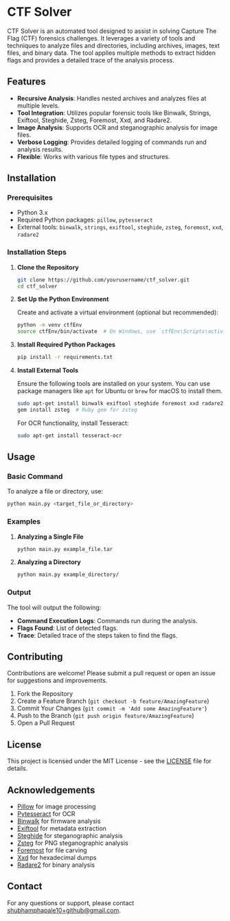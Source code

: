 # CTF Solver

CTF Solver is an automated tool designed to assist in solving Capture The Flag (CTF) forensics challenges. It leverages a variety of tools and techniques to analyze files and directories, including archives, images, text files, and binary data. The tool applies multiple methods to extract hidden flags and provides a detailed trace of the analysis process.

## Features

- **Recursive Analysis**: Handles nested archives and analyzes files at multiple levels.
- **Tool Integration**: Utilizes popular forensic tools like Binwalk, Strings, Exiftool, Steghide, Zsteg, Foremost, Xxd, and Radare2.
- **Image Analysis**: Supports OCR and steganographic analysis for image files.
- **Verbose Logging**: Provides detailed logging of commands run and analysis results.
- **Flexible**: Works with various file types and structures.

## Installation

### Prerequisites

- Python 3.x
- Required Python packages: `pillow`, `pytesseract`
- External tools: `binwalk`, `strings`, `exiftool`, `steghide`, `zsteg`, `foremost`, `xxd`, `radare2`

### Installation Steps

1. **Clone the Repository**

   ```bash
   git clone https://github.com/yourusername/ctf_solver.git
   cd ctf_solver
   ```

2. **Set Up the Python Environment**

   Create and activate a virtual environment (optional but recommended):

   ```bash
   python -m venv ctfEnv
   source ctfEnv/bin/activate  # On Windows, use `ctfEnv\Scripts\activate`
   ```

3. **Install Required Python Packages**

   ```bash
   pip install -r requirements.txt
   ```

4. **Install External Tools**

   Ensure the following tools are installed on your system. You can use package managers like `apt` for Ubuntu or `brew` for macOS to install them.

   ```bash
   sudo apt-get install binwalk exiftool steghide foremost xxd radare2
   gem install zsteg  # Ruby gem for zsteg
   ```

   For OCR functionality, install Tesseract:

   ```bash
   sudo apt-get install tesseract-ocr
   ```

## Usage

### Basic Command

To analyze a file or directory, use:

```bash
python main.py <target_file_or_directory>
```

### Examples

1. **Analyzing a Single File**

   ```bash
   python main.py example_file.tar
   ```

2. **Analyzing a Directory**

   ```bash
   python main.py example_directory/
   ```

### Output

The tool will output the following:
- **Command Execution Logs**: Commands run during the analysis.
- **Flags Found**: List of detected flags.
- **Trace**: Detailed trace of the steps taken to find the flags.

## Contributing

Contributions are welcome! Please submit a pull request or open an issue for suggestions and improvements.

1. Fork the Repository
2. Create a Feature Branch (`git checkout -b feature/AmazingFeature`)
3. Commit Your Changes (`git commit -m 'Add some AmazingFeature'`)
4. Push to the Branch (`git push origin feature/AmazingFeature`)
5. Open a Pull Request

## License

This project is licensed under the MIT License - see the [LICENSE](LICENSE) file for details.

## Acknowledgements

- [Pillow](https://python-pillow.org/) for image processing
- [Pytesseract](https://github.com/madmaze/pytesseract) for OCR
- [Binwalk](https://github.com/ReFirmLabs/binwalk) for firmware analysis
- [Exiftool](https://exiftool.org/) for metadata extraction
- [Steghide](http://steghide.sourceforge.net/) for steganographic analysis
- [Zsteg](https://github.com/zed-0xff/zsteg) for PNG steganographic analysis
- [Foremost](http://foremost.sourceforge.net/) for file carving
- [Xxd](https://linux.die.net/man/1/xxd) for hexadecimal dumps
- [Radare2](https://rada.re/n/) for binary analysis

## Contact

For any questions or support, please contact [shubhamphapale10+github@gmail.com](mailto:shubhamphapale10+github@gmail.com).
